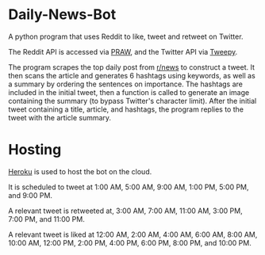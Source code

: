 # Daily-News-Bot
A python program that uses Reddit to like, tweet and retweet on Twitter. 

The Reddit API is accessed via [PRAW](https://praw.readthedocs.io/en/stable/), and the Twitter API via [Tweepy](https://docs.tweepy.org/en/stable/). 

The program scrapes the top daily post from [r/news](https://www.reddit.com/r/news/) to construct a tweet. It then scans the article and generates 6 hashtags using keywords, as well as a summary by ordering the sentences on importance. The hashtags are included in the initial tweet, then a function is called to generate an image containing the summary (to bypass Twitter's character limit). After the initial tweet containing a title, article, and hashtags, the program replies to the tweet with the article summary.


# Hosting
[Heroku](https://www.heroku.com/) is used to host the bot on the cloud. 

It is scheduled to tweet at 1:00 AM, 5:00 AM, 9:00 AM, 1:00 PM, 5:00 PM, and 9:00 PM. 

A relevant tweet is retweeted at, 3:00 AM, 7:00 AM, 11:00 AM, 3:00 PM, 7:00 PM, and 11:00 PM.

A relevant tweet is liked at 12:00 AM, 2:00 AM, 4:00 AM, 6:00 AM, 8:00 AM, 10:00 AM, 12:00 PM, 2:00 PM, 4:00 PM, 6:00 PM, 8:00 PM, and 10:00 PM.
